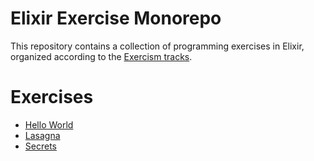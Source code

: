 # Elixir Exercise Monorepo

This repository contains a collection of programming exercises in Elixir, organized according to the [Exercism tracks](https://exercism.org/tracks/elixir).

# Exercises

- [Hello World]()
- [Lasagna]()
- [Secrets]()

